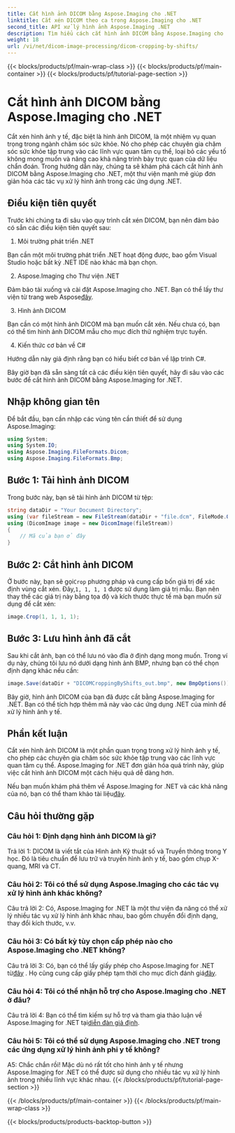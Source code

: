 ```yaml
---
title: Cắt hình ảnh DICOM bằng Aspose.Imaging cho .NET
linktitle: Cắt xén DICOM theo ca trong Aspose.Imaging cho .NET
second_title: API xử lý hình ảnh Aspose.Imaging .NET
description: Tìm hiểu cách cắt hình ảnh DICOM bằng Aspose.Imaging cho .NET. Nâng cao khả năng xử lý hình ảnh y tế với hướng dẫn từng bước này.
weight: 18
url: /vi/net/dicom-image-processing/dicom-cropping-by-shifts/
---
```


{{< blocks/products/pf/main-wrap-class >}}
{{< blocks/products/pf/main-container >}}
{{< blocks/products/pf/tutorial-page-section >}}

# Cắt hình ảnh DICOM bằng Aspose.Imaging cho .NET

Cắt xén hình ảnh y tế, đặc biệt là hình ảnh DICOM, là một nhiệm vụ quan trọng trong ngành chăm sóc sức khỏe. Nó cho phép các chuyên gia chăm sóc sức khỏe tập trung vào các lĩnh vực quan tâm cụ thể, loại bỏ các yếu tố không mong muốn và nâng cao khả năng trình bày trực quan của dữ liệu chẩn đoán. Trong hướng dẫn này, chúng ta sẽ khám phá cách cắt hình ảnh DICOM bằng Aspose.Imaging cho .NET, một thư viện mạnh mẽ giúp đơn giản hóa các tác vụ xử lý hình ảnh trong các ứng dụng .NET.

## Điều kiện tiên quyết

Trước khi chúng ta đi sâu vào quy trình cắt xén DICOM, bạn nên đảm bảo có sẵn các điều kiện tiên quyết sau:

1. Môi trường phát triển .NET

Bạn cần một môi trường phát triển .NET hoạt động được, bao gồm Visual Studio hoặc bất kỳ .NET IDE nào khác mà bạn chọn.

2. Aspose.Imaging cho Thư viện .NET

 Đảm bảo tải xuống và cài đặt Aspose.Imaging cho .NET. Bạn có thể lấy thư viện từ trang web Aspose[đây](https://releases.aspose.com/imaging/net/).

3. Hình ảnh DICOM

Bạn cần có một hình ảnh DICOM mà bạn muốn cắt xén. Nếu chưa có, bạn có thể tìm hình ảnh DICOM mẫu cho mục đích thử nghiệm trực tuyến.

4. Kiến thức cơ bản về C#

Hướng dẫn này giả định rằng bạn có hiểu biết cơ bản về lập trình C#.

Bây giờ bạn đã sẵn sàng tất cả các điều kiện tiên quyết, hãy đi sâu vào các bước để cắt hình ảnh DICOM bằng Aspose.Imaging for .NET.

## Nhập không gian tên

Để bắt đầu, bạn cần nhập các vùng tên cần thiết để sử dụng Aspose.Imaging:

```csharp
using System;
using System.IO;
using Aspose.Imaging.FileFormats.Dicom;
using Aspose.Imaging.FileFormats.Bmp;
```

## Bước 1: Tải hình ảnh DICOM

Trong bước này, bạn sẽ tải hình ảnh DICOM từ tệp:

```csharp
string dataDir = "Your Document Directory";
using (var fileStream = new FileStream(dataDir + "file.dcm", FileMode.Open, FileAccess.Read))
using (DicomImage image = new DicomImage(fileStream))
{
    // Mã của bạn ở đây
}
```

## Bước 2: Cắt hình ảnh DICOM

 Ở bước này, bạn sẽ gọi`Crop` phương pháp và cung cấp bốn giá trị để xác định vùng cắt xén. Đây,`1, 1, 1, 1` được sử dụng làm giá trị mẫu. Bạn nên thay thế các giá trị này bằng tọa độ và kích thước thực tế mà bạn muốn sử dụng để cắt xén:

```csharp
image.Crop(1, 1, 1, 1);
```

## Bước 3: Lưu hình ảnh đã cắt

Sau khi cắt ảnh, bạn có thể lưu nó vào đĩa ở định dạng mong muốn. Trong ví dụ này, chúng tôi lưu nó dưới dạng hình ảnh BMP, nhưng bạn có thể chọn định dạng khác nếu cần:

```csharp
image.Save(dataDir + "DICOMCroppingByShifts_out.bmp", new BmpOptions());
```

Bây giờ, hình ảnh DICOM của bạn đã được cắt bằng Aspose.Imaging for .NET. Bạn có thể tích hợp thêm mã này vào các ứng dụng .NET của mình để xử lý hình ảnh y tế.

## Phần kết luận

Cắt xén hình ảnh DICOM là một phần quan trọng trong xử lý hình ảnh y tế, cho phép các chuyên gia chăm sóc sức khỏe tập trung vào các lĩnh vực quan tâm cụ thể. Aspose.Imaging for .NET đơn giản hóa quá trình này, giúp việc cắt hình ảnh DICOM một cách hiệu quả dễ dàng hơn.

 Nếu bạn muốn khám phá thêm về Aspose.Imaging for .NET và các khả năng của nó, bạn có thể tham khảo tài liệu[đây](https://reference.aspose.com/imaging/net/). 

## Câu hỏi thường gặp

### Câu hỏi 1: Định dạng hình ảnh DICOM là gì?

Trả lời 1: DICOM là viết tắt của Hình ảnh Kỹ thuật số và Truyền thông trong Y học. Đó là tiêu chuẩn để lưu trữ và truyền hình ảnh y tế, bao gồm chụp X-quang, MRI và CT.

### Câu hỏi 2: Tôi có thể sử dụng Aspose.Imaging cho các tác vụ xử lý hình ảnh khác không?

Câu trả lời 2: Có, Aspose.Imaging for .NET là một thư viện đa năng có thể xử lý nhiều tác vụ xử lý hình ảnh khác nhau, bao gồm chuyển đổi định dạng, thay đổi kích thước, v.v.

### Câu hỏi 3: Có bất kỳ tùy chọn cấp phép nào cho Aspose.Imaging cho .NET không?

 Câu trả lời 3: Có, bạn có thể lấy giấy phép cho Aspose.Imaging for .NET từ[đây](https://purchase.aspose.com/buy) . Họ cũng cung cấp giấy phép tạm thời cho mục đích đánh giá[đây](https://purchase.aspose.com/temporary-license/).

### Câu hỏi 4: Tôi có thể nhận hỗ trợ cho Aspose.Imaging cho .NET ở đâu?

 Câu trả lời 4: Bạn có thể tìm kiếm sự hỗ trợ và tham gia thảo luận về Aspose.Imaging for .NET tại[diễn đàn giả định](https://forum.aspose.com/).

### Câu hỏi 5: Tôi có thể sử dụng Aspose.Imaging cho .NET trong các ứng dụng xử lý hình ảnh phi y tế không?

A5: Chắc chắn rồi! Mặc dù nó rất tốt cho hình ảnh y tế nhưng Aspose.Imaging for .NET có thể được sử dụng cho nhiều tác vụ xử lý hình ảnh trong nhiều lĩnh vực khác nhau.
{{< /blocks/products/pf/tutorial-page-section >}}

{{< /blocks/products/pf/main-container >}}
{{< /blocks/products/pf/main-wrap-class >}}

{{< blocks/products/products-backtop-button >}}
